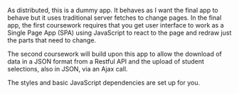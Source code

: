 As distributed, this is a dummy app. It behaves as I want the final app
to behave but it uses traditional server fetches to change pages. In the
final app, the first coursework requires that you get user interface to
work as a Single Page App (SPA) using JavaScript to react to the page
and redraw just the parts that need to change.

The second coursework will build upon this app to allow the download of
data in a JSON format from a Restful API and the upload of student selections, also in JSON, via an Ajax call.

The styles and basic JavaScript dependencies are set up for you.
